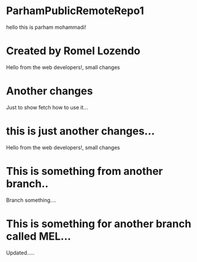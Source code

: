 # ParhamPublicRemoteRepo1
hello this is parham mohammadi!

# Created by Romel Lozendo
Hello from the web developers!, small changes

# Another changes
Just to show fetch how to use it...

# this is just another changes...
Hello from the web developers!, small changes


# This is something from another branch..
Branch something....


# This is something for another branch called MEL...
Updated.....